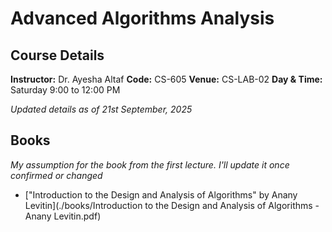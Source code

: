 # Advanced Algorithms Analysis

## Course Details

**Instructor:** Dr. Ayesha Altaf
**Code:** CS-605
**Venue:** CS-LAB-02
**Day & Time:** Saturday 9:00 to 12:00 PM

*Updated details as of 21st September, 2025*

## Books

*My assumption for the book from the first lecture. I'll update it once confirmed or changed*

- ["Introduction to the Design and Analysis of Algorithms" by Anany Levitin](./books/Introduction to the Design and Analysis of Algorithms - Anany Levitin.pdf)

